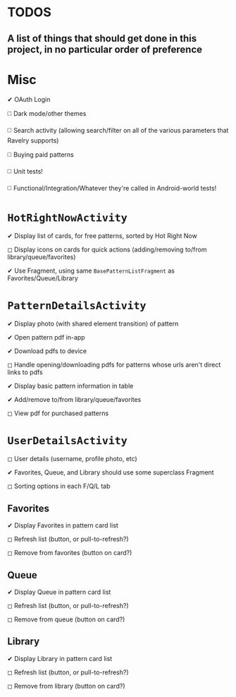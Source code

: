 # TODOS
A list of things that should get done in this project, in no particular order of preference
---

# Misc
  ✔ OAuth Login
  
  ◻️ Dark mode/other themes
  
  ◻️ Search activity (allowing search/filter on all of the various parameters that Ravelry supports)
  
  ◻️ Buying paid patterns
  
  ◻️ Unit tests!
  
  ◻️ Functional/Integration/Whatever they're called in Android-world tests!

# `HotRightNowActivity`
  ✔ Display list of cards, for free patterns, sorted by Hot Right Now
  
  ◻ Display icons on cards for quick actions (adding/removing to/from library/queue/favorites)
  
  ✔ Use Fragment, using same `BasePatternListFragment` as Favorites/Queue/Library

# `PatternDetailsActivity`
  ✔ Display photo (with shared element transition) of pattern
  
  ✔ Open pattern pdf in-app
  
  ✔ Download pdfs to device
  
  ◻ Handle opening/downloading pdfs for patterns whose urls aren't direct links to pdfs
  
  ✔ Display basic pattern information in table
  
  ✔ Add/remove to/from library/queue/favorites
  
  ◻ View pdf for purchased patterns

# `UserDetailsActivity`
  ◻ User details (username, profile photo, etc)
  
  ✔ Favorites, Queue, and Library should use some superclass Fragment
  
  ◻ Sorting options in each F/Q/L tab
  
## Favorites
  
  ✔ Display Favorites in pattern card list
  
  ◻ Refresh list (button, or pull-to-refresh?)
  
  ◻ Remove from favorites (button on card?)
      
## Queue

  ✔ Display Queue in pattern card list
  
  ◻ Refresh list (button, or pull-to-refresh?)
  
  ◻ Remove from queue (button on card?)

## Library

  ✔ Display Library in pattern card list
  
  ◻ Refresh list (button, or pull-to-refresh?)
  
  ◻ Remove from library (button on card?)
